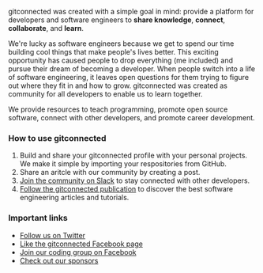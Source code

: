 gitconnected was created with a simple goal in mind: provide a platform for developers and software engineers to **share knowledge**, **connect**, **collaborate**, and **learn**.

We're lucky as software engineers because we get to spend our time building cool things that make people's lives better. This exciting opportunity has caused people to drop everything (me included) and pursue their dream of becoming a developer. When people switch into a life of software engineering, it leaves open questions for them trying to figure out where they fit in and how to grow. gitconnected was created as community for all developers to enable us to learn together.

We provide resources to teach programming, promote open source software, connect with other developers, and promote career development.

### How to use gitconnected
1. Build and share your gitconnected profile with your personal projects. We make it simple by importing your respositories from GitHub.
2. Share an aritcle with our community by creating a post.
3. [Join the community on Slack](https://community.gitconnected.com "Join the community") to stay connected with other developers.
4. [Follow the gitconnected publication](https://levelup.gitconnected.com "Follow the gitconnected publication") to discover the best software engineering articles and tutorials.

### Important links
- [Follow us on Twitter](https://twitter.com/gitconnected "Follow us on Twitter")
- [Like the gitconnected Facebook page](https://www.facebook.com/gitconnectednetwork/ "Like the gitconnected Facebook page")
- [Join our coding group on Facebook](https://www.facebook.com/groups/gitconnected/ "Join our coding group on Facebook")
- [Check out our sponsors](https://gitconnected.com/thanks "Check out our sponsors")
